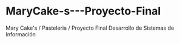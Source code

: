 # MaryCake-s---Proyecto-Final
Mary Cake's / Pasteleria / Proyecto Final Desarrollo de Sistemas de Información
